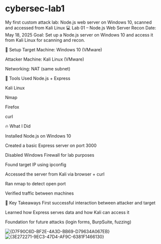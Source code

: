 # cybersec-lab1
My first custom attack lab: Node.js web server on Windows 10, scanned and accessed from Kali Linux
💻 Lab 01 – Node.js Web Server Recon
Date: May 18, 2025
Goal: Set up a Node.js server on Windows 10 and access it from Kali Linux for scanning and recon.

🧱 Setup
Target Machine: Windows 10 (VMware)

Attacker Machine: Kali Linux (VMware)

Networking: NAT (same subnet)

🔧 Tools Used
Node.js + Express

Kali Linux

Nmap

Firefox

curl


🔥 What I Did

Installed Node.js on Windows 10

Created a basic Express server on port 3000

Disabled Windows Firewall for lab purposes

Found target IP using ipconfig

Accessed the server from Kali via browser + curl

Ran nmap to detect open port

Verified traffic between machines


🧠 Key Takeaways
First successful interaction between attacker and target

Learned how Express serves data and how Kali can access it

Foundation for future attacks (login forms, BurpSuite, fuzzing)


![{D7F90C6D-BF2E-4A3D-BB69-D79634A067EB}](https://github.com/user-attachments/assets/517224e7-8c6d-41a9-a06b-104f0b897319)
![{3E272271-9EC3-47D4-AF9C-6381F1466130}](https://github.com/user-attachments/assets/1403a46a-6c1c-4408-85f5-a33dd04083c4)
